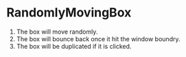 RandomlyMovingBox
=================
1. The box will move randomly.
2. The box will bounce back once it hit the window boundry.
3. The box will be duplicated if it is clicked.
